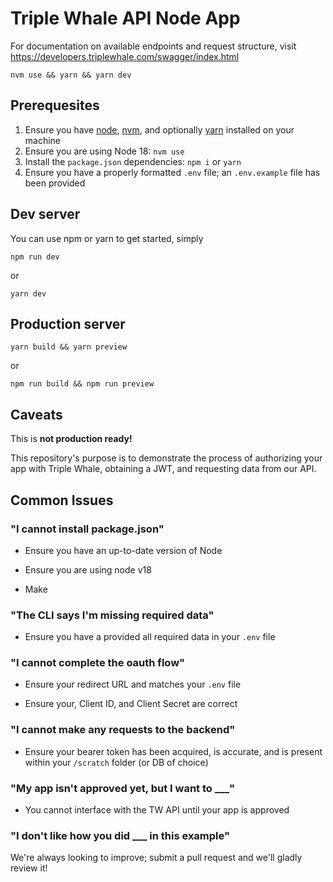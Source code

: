 # Triple Whale API Node App

For documentation on available endpoints and request structure, visit https://developers.triplewhale.com/swagger/index.html

`nvm use && yarn && yarn dev`

## Prerequesites

1. Ensure you have [node](https://nodejs.org/en/download/), [nvm](https://github.com/nvm-sh/nvm), and optionally [yarn](https://yarnpkg.com/getting-started/install) installed on your machine
1. Ensure you are using Node 18: `nvm use`
1. Install the `package.json` dependencies: `npm i` or `yarn`
2. Ensure you have a properly formatted `.env` file; an `.env.example` file has been provided

## Dev server

You can use npm or yarn to get started, simply

`npm run dev` 

or

`yarn dev`

## Production server

`yarn build && yarn preview` 

or 

`npm run build && npm run preview`

## Caveats

This is **not production ready!**

This repository's purpose is to demonstrate the process of authorizing your app with Triple Whale, obtaining a JWT, and requesting data from our API.

## Common Issues

### "I cannot install package.json"

- Ensure you have an up-to-date version of Node

- Ensure you are using node v18

- Make 

### "The CLI says I'm missing required data"

- Ensure you have a provided all required data in your `.env` file

### "I cannot complete the oauth flow"

- Ensure your redirect URL and matches your `.env` file

- Ensure your, Client ID, and Client Secret are correct

### "I cannot make any requests to the backend"

- Ensure your bearer token has been acquired, is accurate, and is present within your `/scratch` folder (or DB of choice)

### "My app isn't approved yet, but I want to ___"

- You cannot interface with the TW API until your app is approved

### "I don't like how you did ___ in this example"

We're always looking to improve; submit a pull request and we'll gladly review it!